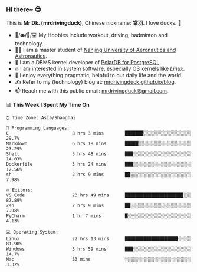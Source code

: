 ### Hi there~ 😎

This is **Mr Dk. (mrdrivingduck)**, Chinese nickname: **棠羽**. I love ducks. 🦆

- 💪/🚘/🏸/💻 My Hobbies include workout, driving, badminton and technology.
- 👨‍🎓 I am a master student of [Nanjing University of Aeronautics and Astronautics](https://en.wikipedia.org/wiki/Nanjing_University_of_Aeronautics_and_Astronautics).
- 🍊 I am a DBMS kernel developer of [PolarDB for PostgreSQL](https://github.com/ApsaraDB/PolarDB-for-PostgreSQL).
- 🔥 I am interested in system software, especially OS kernels like *Linux*.
- 🔧 I enjoy everything pragmatic, helpful to our daily life and the world.
- ✍ Refer to my (technology) blog at: [mrdrivingduck.github.io/blog](https://www.mrdrivingduck.cn/blog/#/).
- 📫 Reach me with this public email: [mrdrivingduck@gmail.com](mailto:mrdrivingduck@gmail.com).

<!--START_SECTION:waka-->
📊 **This Week I Spent My Time On** 

```text
⌚︎ Time Zone: Asia/Shanghai

💬 Programming Languages: 
C                        8 hrs 3 mins        ███████░░░░░░░░░░░░░░░░░░   29.7% 
Markdown                 6 hrs 18 mins       █████░░░░░░░░░░░░░░░░░░░░   23.29% 
Shell                    3 hrs 48 mins       ███░░░░░░░░░░░░░░░░░░░░░░   14.03% 
Dockerfile               3 hrs 24 mins       ███░░░░░░░░░░░░░░░░░░░░░░   12.56% 
sh                       2 hrs 9 mins        ██░░░░░░░░░░░░░░░░░░░░░░░   7.98%

🔥 Editors: 
VS Code                  23 hrs 49 mins      ██████████████████████░░░   87.89% 
Zsh                      2 hrs 9 mins        ██░░░░░░░░░░░░░░░░░░░░░░░   7.98% 
PyCharm                  1 hr 7 mins         █░░░░░░░░░░░░░░░░░░░░░░░░   4.13%

💻 Operating System: 
Linux                    22 hrs 13 mins      ████████████████████░░░░░   81.98% 
Windows                  3 hrs 59 mins       ███░░░░░░░░░░░░░░░░░░░░░░   14.7% 
Mac                      53 mins             ░░░░░░░░░░░░░░░░░░░░░░░░░   3.32%

```


<!--END_SECTION:waka-->

<!-- ![Mr Dk.'s GitHub Stats](https://github-readme-stats.vercel.app/api?username=mrdrivingduck&count_private&show_icons=true&theme=buefy) -->

<!-- ![Most Used Languages](https://github-readme-stats.vercel.app/api/top-langs/?username=mrdrivingduck&exclude_repo=mips32-CPU,snort-tcp-socket&theme=buefy&layout=compact&langs_count=10) -->


<!--
**mrdrivingduck/mrdrivingduck** is a ✨ _special_ ✨ repository because its `README.md` (this file) appears on your GitHub profile.

Here are some ideas to get you started:

- 🔭 I’m currently working on ...
- 🌱 I’m currently learning ...
- 👯 I’m looking to collaborate on ...
- 🤔 I’m looking for help with ...
- 💬 Ask me about ...
- 📫 How to reach me: ...
- 😄 Pronouns: ...
- ⚡ Fun fact: ...
-->
